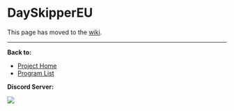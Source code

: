 # DaySkipperEU

This page has moved to the [wiki](https://github.com/PokemonAutomation/SwSh-Arduino/wiki/Basic:-DaySkipperEU).

<hr>

**Back to:**
- [Project Home](/README.md)
- [Program List](/Documentation/ProgramList.md)

**Discord Server:** 

[<img src="https://canary.discordapp.com/api/guilds/695809740428673034/widget.png?style=banner2">](https://discord.gg/cQ4gWxN)
